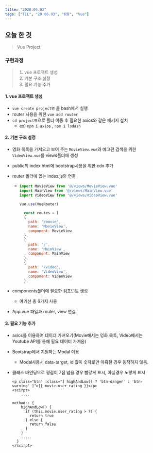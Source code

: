 ```yaml
---
title: "2020.06.03"
tags: ["TIL", "20.06.03", "6월", "Vue"]
---
```


## 오늘 한 것

> Vue Project

### 구현과정

> 1. vue 프로젝트 생성
> 2. 기본 구조 설정
> 3. 필요 기능 추가

#### 1. vue 프로젝트 생성

- `vue create project명` 을 bash에서 실행
- router 사용을 위한 `vue add router`
- `cd project명`으로 폴더 이동 후 필요한 axios와 같은 패키지 설치
  - ex) `npm i axios` , `npm i lodash`

#### 2. 기본 구조 설정

- 영화 목록을 가져오고 보여 주는 `MovieView.vue`와 예고편 검색을 위한 `VideoView.vue`를 views폴더에 생성

- public의 index.html에 bootstrap사용을 위한 cdn 추가

- router 폴더에 있는 index.js와 연결

  - ```javascript
    import MovieView from '@/views/MovieView.vue'
    import MainView from '@/views/MainView.vue'
    import VideoView from '@/views/VideoView.vue'
    
    Vue.use(VueRouter)
    
      const routes = [
      {
        path: '/movie',
        name: 'MovieView',
        component: MovieView
      },
      {
        path: '/',
        name: 'MainView',
        component: MainView
      },
      {
        path: '/video',
        name: 'VideoView',
        component: VideoView
      },
    ```

- components폴더에 필요한 컴포넌트 생성

  - 여기선 총 6가지 사용

- App.vue 파일과 router, view 연결

#### 3. 필요 기능 추가

- axios를 이용하여 데이터 가져오기(Movie에서는 영화 목록, Video에서는 Youtube API를 통해 필요 데이터 가져옴)

- Bootstrap에서 지원하는 Modal 이용

  - Modal사용시 data-target, id 값이 숫자로만 이뤄질 경우 동작하지 않음.

- 클래스 바인딩으로 평점이 7점 넘을 경우 빨갛게 표시, 아닐경우 노랗게 표시

  ```vue
  <p class="btn" :class="[ highAndLow() ? 'btn-danger' : 'btn-warning' ]">{{ movie.user_rating }}</p>
  <scirpt>
      ....
      
  methods: {
      highAndLow() {
        if (this.movie.user_rating > 7) {
          return true
        } else {
          return false
        }
      }
      .....
    }
  </scirpt>
  ```

